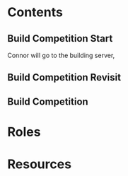 # Contents
## Build Competition Start
Connor will go to the building server, 
## Build Competition Revisit
## Build Competition
# Roles
# Resources
